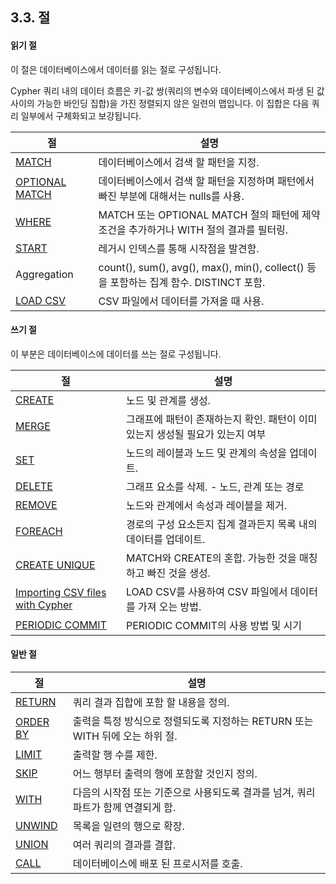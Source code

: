 ## 3.3. 절

#### 읽기 절

이 절은 데이터베이스에서 데이터를 읽는 절로 구성됩니다.

Cypher 쿼리 내의 데이터 흐름은 키-값 쌍(쿼리의 변수와 데이터베이스에서 파생 된 값 사이의 가능한 바인딩 집합)을 가진 정렬되지 않은 일련의 맵입니다. 이 집합은 다음 쿼리 일부에서 구체화되고 보강됩니다.

| 절                                                           | 설명                                                         |
| ------------------------------------------------------------ | ------------------------------------------------------------ |
| [MATCH](https://neo4j.com/docs/developer-manual/current/cypher/clauses/match/) | 데이터베이스에서 검색 할 패턴을 지정.                        |
| [OPTIONAL MATCH](https://neo4j.com/docs/develo녀ㅠper-manual/current/cypher/clauses/optional-match/) | 데이터베이스에서 검색 할 패턴을 지정하며 패턴에서 빠진 부분에 대해서는 nulls를 사용. |
| [WHERE](https://neo4j.com/docs/developer-manual/current/cypher/clauses/where/) | MATCH 또는 OPTIONAL MATCH 절의 패턴에 제약 조건을 추가하거나 WITH 절의 결과를 필터링. |
| [START](https://neo4j.com/docs/developer-manual/current/cypher/clauses/start/) | 레거시 인덱스를 통해 시작점을 발견함.                        |
| Aggregation | count(), sum(), avg(), max(), min(), collect() 등을 포함하는 집계 함수. DISTINCT 포함. |
| [LOAD CSV](https://neo4j.com/docs/developer-manual/current/cypher/clauses/load-csv/) | CSV 파일에서 데이터를 가져올 때 사용.                        |
  

#### 쓰기 절
 
이 부분은 데이터베이스에 데이터를 쓰는 절로 구성됩니다.

| 절                                                           | 설명                                                         |
| ------------------------------------------------------------ | ------------------------------------------------------------ |
| [CREATE](https://neo4j.com/docs/developer-manual/current/cypher/clauses/create/) | 노드 및 관계를 생성.                                         |
| [MERGE](https://neo4j.com/docs/developer-manual/current/cypher/clauses/merge/) | 그래프에 패턴이 존재하는지 확인. 패턴이 이미 있는지 생성될 필요가 있는지 여부 |
| [SET](https://neo4j.com/docs/developer-manual/current/cypher/clauses/set/) | 노드의 레이블과 노드 및 관계의 속성을 업데이트.              |
| [DELETE](https://neo4j.com/docs/developer-manual/current/cypher/clauses/delete/) | 그래프 요소를 삭제. - 노드, 관계 또는 경로                   |
| [REMOVE](https://neo4j.com/docs/developer-manual/current/cypher/clauses/remove/) | 노드와 관계에서 속성과 레이블을 제거.                        |
| [FOREACH](https://neo4j.com/docs/developer-manual/current/cypher/clauses/foreach/) | 경로의 구성 요소든지 집계 결과든지 목록 내의 데이터를 업데이트. |
| [CREATE UNIQUE](https://neo4j.com/docs/developer-manual/current/cypher/clauses/create-unique/) | MATCH와 CREATE의 혼합. 가능한 것을 매칭하고 빠진 것을 생성.  |
| [Importing CSV files with Cypher](https://neo4j.com/docs/developer-manual/current/cypher/clauses/importing-csv-files-with-cypher/) | LOAD CSV를 사용하여 CSV 파일에서 데이터를 가져 오는 방법.    |
| [PERIODIC COMMIT](https://neo4j.com/docs/developer-manual/current/cypher/clauses/using-periodic-commit/) | PERIODIC COMMIT의 사용 방법 및 시기                          |

#### 일반 절

| 절                                                           | 설명                                                         |
| ------------------------------------------------------------ | ------------------------------------------------------------ |
| [RETURN](https://neo4j.com/docs/developer-manual/current/cypher/clauses/return/) | 쿼리 결과 집합에 포함 할 내용을 정의.                        |
| [ORDER BY](https://neo4j.com/docs/developer-manual/current/cypher/clauses/order-by/) | 출력을 특정 방식으로 정렬되도록 지정하는 RETURN 또는 WITH 뒤에 오는 하위 절. |
| [LIMIT](https://neo4j.com/docs/developer-manual/current/cypher/clauses/limit/) | 출력할 행 수를 제한.                                         |
| [SKIP](https://neo4j.com/docs/developer-manual/current/cypher/clauses/skip/) | 어느 행부터 출력의 행에 포함할 것인지 정의.                  |
| [WITH](https://neo4j.com/docs/developer-manual/current/cypher/clauses/with/) | 다음의 시작점 또는 기준으로 사용되도록 결과를 넘겨, 쿼리 파트가 함께 연결되게 함. |
| [UNWIND](https://neo4j.com/docs/developer-manual/current/cypher/clauses/unwind/) | 목록을 일련의 행으로 확장.                                   |
| [UNION](https://neo4j.com/docs/developer-manual/current/cypher/clauses/union/) | 여러 쿼리의 결과를 결합.                                     |
| [CALL](https://neo4j.com/docs/developer-manual/current/cypher/clauses/call/) | 데이터베이스에 배포 된 프로시저를 호출.                      |